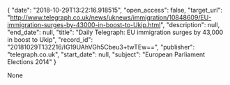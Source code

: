 {
  "date": "2018-10-29T13:22:16.918515", 
  "open_access": false, 
  "target_url": "http://www.telegraph.co.uk/news/uknews/immigration/10848609/EU-immigration-surges-by-43000-in-boost-to-Ukip.html", 
  "description": null, 
  "end_date": null, 
  "title": "Daily Telegraph: EU immigration surges by 43,000 in boost to Ukip", 
  "record_id": "20181029T132216/IG19UAhVGh5Cbeu3+twTEw==", 
  "publisher": "telegraph.co.uk", 
  "start_date": null, 
  "subject": "European Parliament Elections 2014"
}

None